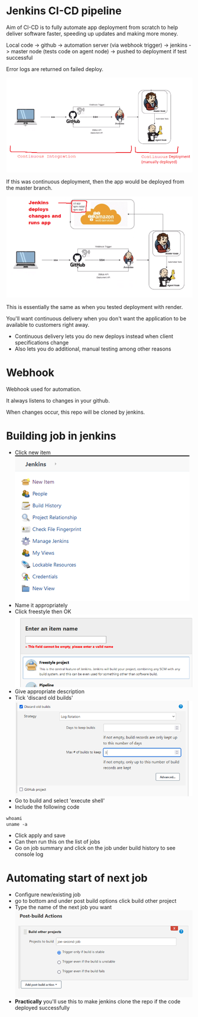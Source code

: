 # Jenkins CI-CD pipeline

Aim of CI-CD is to fully automate app deployment from scratch to help deliver software faster, speeding up updates and making more money.

Local code -> github -> automation server (via webhook trigger) -> jenkins -> master node (tests code on agent node) -> pushed to deployment if test successful

Error logs are returned on failed deploy.

![jenkins_pipeline.png](jenkins_pipeline.png)

If this was continuous deployment, then the app would be deployed from the master branch.

![jenkins_pipeline_deliv.png](jenkins_pipeline_deliv.png)

This is essentially the same as when you tested deployment with render.

You'll want continuous delivery when you don't want the application to be available to customers right away.
- Continuous delivery lets you do new deploys instead when client specifications change
- Also lets you do additional, manual testing among other reasons

# Webhook

Webhook used for automation.

It always listens to changes in your github.

When changes occur, this repo will be cloned by jenkins.

# Building job in jenkins

- Click new item
![1.png](1.png)
- Name it appropriately 
- Click freestyle then OK
![2.png](2.png)
- Give appropriate description
- Tick 'discard old builds'
![3.png](3.png)
- Go to build and select 'execute shell'
- Include the following code
``` 
whoami
uname -a
```
- Click apply and save
- Can then run this on the list of jobs
- Go on job summary and click on the job under build history to see console log

# Automating start of next job
- Configure new/existing job
- go to bottom and under post build options click build other project
- Type the name of the next job you want
![8.png](8.png)
- **Practically** you'll use this to make jenkins clone the repo if the code deployed successfully
